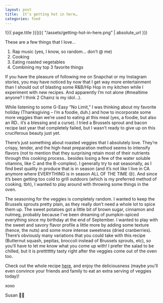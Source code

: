 ```yaml
---
layout: post
title:  It’s getting hot in here…
categories: food
---
```

![{{ page.title }}]({{ "/assets/getting-hot-in-here.png" | absolute_url }})

These are a few things that I love…

1. Rap music (yes, I know, so random… don’t @ me)
2. Cooking
3. Eating roasted vegetables
4. Combining my top 3 favorite things

<!--more-->

If you have the pleasure of following me on Snapchat or my Instagram stories, you may have noticed by now that I get way more entertainment than I should out of blasting some R&B/Hip Hop in my kitchen while I experiment with new recipes. And apparently I’m not alone (#mealtime anyone? I think 2 Chainz is my idol…).

While listening to some G-Easy “No Limit,” I was thinking about my favorite holiday (Thanksgiving – I’m a foodie, duh.) and how to incorporate some more veggies than we’re used to eating at this meal (yes, a foodie, but also an RD.. it’s a blessing and a curse). I tried a Brussels sprout and bacon recipe last year that completely failed, but I wasn’t ready to give up on this cruciferous beauty just yet.

There’s just something about roasted veggies that I absolutely love. They’re crispy, tender, and the high-heat preparation method seems to intensify flavors (not to mention that they surprising retain most of their nutrients through this cooking process.. besides losing a few of the water soluble vitamins, like C and the B-complex). I generally try to eat seasonally, as I find best quality in produce that is in season (and it’s not like I live in CA anymore where EVERYTHING is in season ALL OF THE TIME 😢). And since it’s been getting too cold to grill outdoors (which is my preferred method of cooking, tbh), I wanted to play around with throwing some things in the oven.

The seasoning for the veggies is completely random. I wanted to keep the Brussels sprouts pretty plain, as they really don’t need a whole lot to spice them up. The sweet potatoes got a little bit of brown sugar, cinnamon and nutmeg, probably because I’ve been dreaming of pumpkin-spiced everything since my birthday at the end of September. I wanted to play with the sweet and savory flavor profile a little more by adding some texture (hence, the nuts) and some more intense sweetness (dried cranberries). There’s obviously many variations that you could take with this recipe (Butternut squash, pepitas, broccoli instead of Brussels sprouts, etc), so you’ll have to let me know what you come up with! I prefer the salad to be chilled, but it is prettttttty tasty right after the veggies come out of the oven too.

Check out the whole recipe [here](https://thefoodietitian.wordpress.com/roasted-brussels-sprouts-and-sweet-potatoes/), and enjoy the deliciousness (maybe you’ll even convince your friends and family to eat an extra serving of veggies today)!

xoxo

Susan 💁🏽
